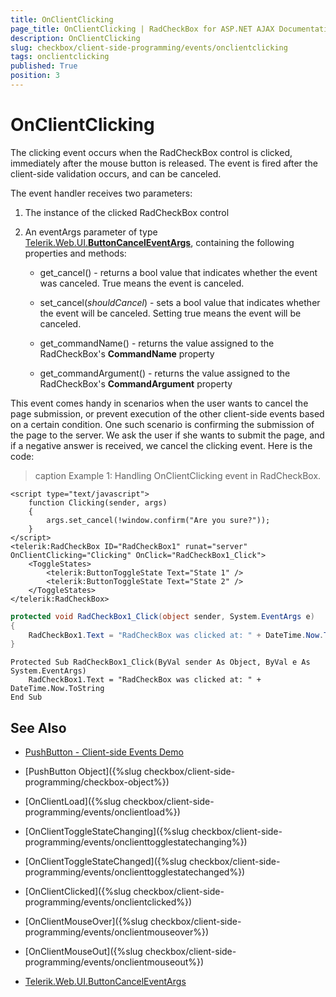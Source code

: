 ```yaml
---
title: OnClientClicking
page_title: OnClientClicking | RadCheckBox for ASP.NET AJAX Documentation
description: OnClientClicking
slug: checkbox/client-side-programming/events/onclientclicking
tags: onclientclicking
published: True
position: 3
---
```


# OnClientClicking

The clicking event occurs when the RadCheckBox control is clicked, immediately after the mouse button is released. The event is fired after the client-side validation occurs, and can be canceled.

The event handler receives two parameters:

1. The instance of the clicked RadCheckBox control

1. An eventArgs parameter of type [Telerik.Web.UI.**ButtonCancelEventArgs**](http://docs.telerik.com/devtools/aspnet-ajax/api/client/args/Telerik.Web.UI.ButtonCancelEventArgs), containing the following properties and methods:

	* get_cancel() - returns a bool value that indicates whether the event was canceled. True means the event is canceled.

	* set_cancel(*shouldCancel*) - sets a bool value that indicates whether the event will be canceled. Setting true means the event will be canceled.

	* get_commandName() - returns the value assigned to the RadCheckBox's **CommandName** property

	* get_commandArgument() - returns the value assigned to the RadCheckBox's **CommandArgument** property

This event comes handy in scenarios when the user wants to cancel the page submission, or prevent execution of the other client-side events based on a certain condition. One such scenario is confirming the submission of the page to the server. We ask the user if she wants to submit the page, and if a negative answer is received, we cancel the clicking event. Here is the code:

>caption Example 1: Handling OnClientClicking event in RadCheckBox.

````ASP.NET
<script type="text/javascript">
	function Clicking(sender, args)
	{
		args.set_cancel(!window.confirm("Are you sure?"));
	}
</script>
<telerik:RadCheckBox ID="RadCheckBox1" runat="server" OnClientClicking="Clicking" OnClick="RadCheckBox1_Click">
	<ToggleStates>
	    <telerik:ButtonToggleState Text="State 1" />
	    <telerik:ButtonToggleState Text="State 2" />
	</ToggleStates>
</telerik:RadCheckBox>
````

````C#
protected void RadCheckBox1_Click(object sender, System.EventArgs e)
{
	RadCheckBox1.Text = "RadCheckBox was clicked at: " + DateTime.Now.ToString();
}
````
````VB
Protected Sub RadCheckBox1_Click(ByVal sender As Object, ByVal e As System.EventArgs)
	RadCheckBox1.Text = "RadCheckBox was clicked at: " + DateTime.Now.ToString
End Sub
````

## See Also

 * [PushButton - Client-side Events Demo](http://demos.telerik.com/aspnet-ajax/checkbox/client-side-api/client-side-events/defaultcs.aspx)

 * [PushButton Object]({%slug checkbox/client-side-programming/checkbox-object%})

 * [OnClientLoad]({%slug checkbox/client-side-programming/events/onclientload%})

 * [OnClientToggleStateChanging]({%slug checkbox/client-side-programming/events/onclienttogglestatechanging%})

 * [OnClientToggleStateChanged]({%slug checkbox/client-side-programming/events/onclienttogglestatechanged%})
 
 * [OnClientClicked]({%slug checkbox/client-side-programming/events/onclientclicked%})
 
 * [OnClientMouseOver]({%slug checkbox/client-side-programming/events/onclientmouseover%})
 
 * [OnClientMouseOut]({%slug checkbox/client-side-programming/events/onclientmouseout%})
 
 * [Telerik.Web.UI.ButtonCancelEventArgs](http://docs.telerik.com/devtools/aspnet-ajax/api/client/args/Telerik.Web.UI.ButtonCancelEventArgs)

